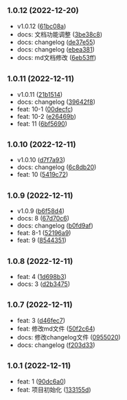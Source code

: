 ## <small>1.0.12 (2022-12-20)</small>

* v1.0.12 ([61bc08a](https://github.com/weixiaodece/plus-utils/commit/61bc08a))
* docs: 文档功能调整 ([3be38c8](https://github.com/weixiaodece/plus-utils/commit/3be38c8))
* docs: changelog ([de37e55](https://github.com/weixiaodece/plus-utils/commit/de37e55))
* docs: changelog ([ebea381](https://github.com/weixiaodece/plus-utils/commit/ebea381))
* docs: md文档修改 ([6eb53ff](https://github.com/weixiaodece/plus-utils/commit/6eb53ff))



## <small>1.0.11 (2022-12-11)</small>

* v1.0.11 ([21b1514](https://github.com/weixiaodece/plus-utils/commit/21b1514))
* docs: changelog ([39642f8](https://github.com/weixiaodece/plus-utils/commit/39642f8))
* feat: 10-1 ([00decfc](https://github.com/weixiaodece/plus-utils/commit/00decfc))
* feat: 10-2 ([e26469b](https://github.com/weixiaodece/plus-utils/commit/e26469b))
* feat: 11 ([6bf5690](https://github.com/weixiaodece/plus-utils/commit/6bf5690))



## <small>1.0.10 (2022-12-11)</small>

* v1.0.10 ([d7f7a93](https://github.com/weixiaodece/plus-utils/commit/d7f7a93))
* docs: changelog ([6c8db20](https://github.com/weixiaodece/plus-utils/commit/6c8db20))
* feat: 10 ([5419c72](https://github.com/weixiaodece/plus-utils/commit/5419c72))



## <small>1.0.9 (2022-12-11)</small>

* v1.0.9 ([b6f58d4](https://github.com/weixiaodece/plus-utils/commit/b6f58d4))
* docs: 8 ([67d70c6](https://github.com/weixiaodece/plus-utils/commit/67d70c6))
* docs: changelog ([b0fd9af](https://github.com/weixiaodece/plus-utils/commit/b0fd9af))
* feat: 8-1 ([52196a9](https://github.com/weixiaodece/plus-utils/commit/52196a9))
* feat: 9 ([8544351](https://github.com/weixiaodece/plus-utils/commit/8544351))



## <small>1.0.8 (2022-12-11)</small>

* feat: 4 ([1d698b3](https://github.com/weixiaodece/plus-utils/commit/1d698b3))
* docs: 3 ([d2b3475](https://github.com/weixiaodece/plus-utils/commit/d2b3475))



## <small>1.0.7 (2022-12-11)</small>

* feat: 3 ([d46fec7](https://github.com/weixiaodece/plus-utils/commit/d46fec7))
* feat: 修改md文件 ([50f2c64](https://github.com/weixiaodece/plus-utils/commit/50f2c64))
* docs: 修改changelog文件 ([0955020](https://github.com/weixiaodece/plus-utils/commit/0955020))
* docs: changelog ([f203d33](https://github.com/weixiaodece/plus-utils/commit/f203d33))



## <small>1.0.1 (2022-12-11)</small>

* feat: 1 ([90dc6a0](https://github.com/weixiaodece/plus-utils/commit/90dc6a0))
* feat: 项目初始化 ([133155d](https://github.com/weixiaodece/plus-utils/commit/133155d))



